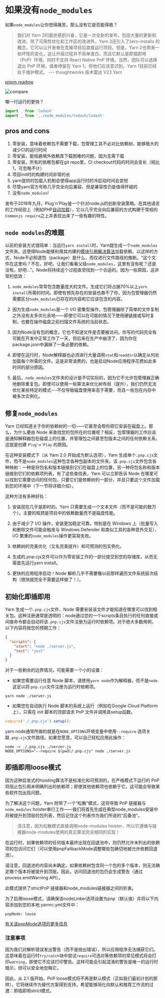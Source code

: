 # 如果没有`node_modules`

如果`node_modules`让你觉得痛苦，那么没有它是否能得救？

> 我们对 Yarn 2的面世感到兴奋，它是一次全新的发布，包括大量的更新和改进。除了可用性优化和工作区的改进外，Yarn 2还引入了zero-installs 的概念，它可以让开发者在克隆项目后直接运行项目。但是，Yarn 2也带来一些坏性的变化，这让升级过程并不简单直白。而且它默认是即插即用（PnP）环境，同时不支持 React Native PnP 环境。当然，团队可以选择退出 PnP 环境，或者停留在 Yarn 1。但他们应该意识到，Yarn 1目前已经处于维护模式。 --- thoughtworks 技术雷达 V23 Yarn

[pnpm readme](https://github.com/pnpm/pnpm)

![compare](https://camo.githubusercontent.com/83b108abddef5c40f6afc985fa8214edc92b6f2226a83d577074a720907463c8/68747470733a2f2f706e706d2e696f2f696d672f62656e63686d61726b732f616c6f7474612d66696c65732e737667)

哪一行运行的更快？

```typescript
import _ from 'lodash'
import _ from '../node_modules/lodash/lodash'
```

## pros and cons

1. 零安装，意味着依赖包不需要下载，包管理工具不必对比依赖树，能够极大的减少CI的运行时间
2. 零安装，能规避境外依赖库下载困难的问题，因为无需下载
3. 零安装，所有的依赖包都在git repo里，CI checkout代码的时间会变长（相比1，可忽略不计）
4. 项目init时的构建时间非常的长
5. yarn提供的包载入机制会使得app运行时的冷启动时间会变短
6. 尽管yarn官方号称几乎完全向后兼容，但是兼容性仍是值得怀疑的
7. 没有`node_modules`!

发布于2018年九月，Plug'n'Play是一个针对node.js的创新安装策略。在其他语言的工作经验上（例如PHP[自动加载](https://getcomposer.org/doc/04-schema.md#autoload)），它以几乎完全向后兼容的方式构建于常规的`Commonjs require`之上并表现出来了一些有趣的特性。

## `node modules`的难题

以前的安装方式很简单：当运行`yarn install`时，Yarn就生成一个`node_modules`文件夹。这使得Node能够利用其内建的[模块引用解决算法](https://nodejs.org/api/modules.html#modules_all_together)加载依赖。以这样的方式，Node不必知道包（package）是什么，而仅进行文件路径的推断。“这个文件在这里吗？不在。好吧，让我们看看父级`node_modules`，这里有没有呢？还是没有。好吧...”。Node将持续这个过程直至找到一个合适的。因为一些原因，这非常的低效：

1. `node_modules`常常包含数量庞大的文件。生成它们将占据70%以上`yarn install`所需的时间。即使有预先存在的安装也救不了你，因为包管理器仍然需要区分`node_modules`已存在的内容和它应该包含的内容。

2. 因为生成`node_modules`是一个 I/O 密集型操作，包管理器除了简单的文件复制之外没有太多优化余地——即使它可以在可能的情况下使用硬链接或写时复制，也要在操作磁盘之前扫描文件系统的当前状态。

3. 因为Node没有包的概念，它也不知道文件是否要被访问。你写的代码完全有可能在开发中正常工作了一天，但后来在生产中崩溃了，因为你在package.json中漏掉了一条必要的依赖。

4. 即使在运行时，Node解释器也必须进行大量调用`stat`和`readdir`以确定从何处加载每个所需的文件。这是非常浪费的，也是启动Node应用程序花费如此多时间的部分原因。

5. 最后，`node_modules`文件夹的设计是不切实际的，因为它不允许包管理器正确地删除重复包。即使可以使用一些算法来优化树布局（提升），我们仍然无法优化某些特定的模式---不仅导致磁盘使用率高于需要，而且一些包在内存中被多次实例化。

## 修复`node_modules`

Yarn 已经知道关于你的依赖树的一切——它甚至会帮你把它安装在磁盘上。那么，为什么要由 Node 来查找您的包所在的位置呢？相反，包管理器的工作应该是通知解释器包在磁盘上的位置，并管理包之间甚至包版本之间的任何依赖关系。这就是创建 `Plug'n'Play` 的原因。

在这种安装模式下（从 Yarn 2.0 开始成为默认选项），Yarn 生成单个`.pnp.cjs`文件，而不是`node_modules`这种包含各种包副本的文件夹。该`.pnp.cjs`文件包含各种映射：一种是将包名和版本链接到它们在磁盘上的位置，另一种将包名称和版本链接到它们的依赖项列表。有了这些查找表，Yarn 可以立即告诉 Node 在哪里可以找到它需要访问的任何包，只要它们是依赖树的一部分，并且只要这个文件加载到您的环境中（下一节将详细介绍）。

这种方法有多种好处：

1. 安装现在几乎是即时的。Yarn 只需要生成一个文本文件（而不是可能的数万个）。主要的瓶颈是项目中的依赖数量而不是磁盘性能。

2. 由于减少了 I/O 操作，安装更加稳定可靠。特别是在 Windows 上（批量写入和删除文件可能会触发与 Windows Defender 和类似工具的各种意外交互），I/O 繁重的`node_modules`操作更容易失败。

3. 依赖树的完美优化（又名完美提升）和可预测的包实例化。

4. 生成的.pnp.cjs文件可以作为零安装工作的一部分提交到您的存储库，从而无需首先运行yarn install。

5. 更快的应用程序启动！Node 解析几乎不需要像以前那样遍历文件系统层次结构（很快就完全不需要这样做了！）。

## 初始化即插即用

Yarn 生成一个`.pnp.cjs`文件，Node 需要安装该文件才能知道在哪里可以找到相关包。这种注册通常是透明的：node通过您的一个scripts条目执行的任何直接或间接命令都会自动将该`.pnp.cjs`文件注册为运行时依赖项。对于绝大多数用例，以下内容将按您的预期工作：

```json
{
  "scripts": {
    "start": "node ./server.js",
    "test": "jest"
  }
}
```

对于一些剩余的边界情况，可能需要一个小的设置：

- 如果您需要运行任意 Node 脚本，请使用`yarn node`作为解释器，而不是`node`. 这足以将.`pnp.cjs`文件注册为运行时依赖项。

```shell
yarn node ./server.js
```

- 如果您在自动执行 Node 脚本的系统上运行（例如在Google Cloud Platform上），只需在 init 脚本的顶部请求 PnP 文件并调用其setup函数。

```javascript
require('./.pnp.cjs').setup();
```

yarn node通常所做的就是在`NODE_OPTIONS`环境变量中使用`--require` 选项关联`.pnp.cjs`文件路径。如果您愿意，可以自己轻松应用此操作：

```shell
node -r ./.pnp.cjs ./server.js
NODE_OPTIONS="--require $(pwd)/.pnp.cjs" node ./server.js
```

## 即插即用loose模式

因为这种启发式的hoisting算法不是标准化和可预测的，在严格模式下运行的 PnP 将阻止包引用未明确列出的依赖项；即使其他依赖项也依赖于它。这可能会导致某些软件包出现问题。

为了解决这个问题，Yarn 附带了一个“松散”模式，这将导致 PnP 链接器与`node_modules` hoister串行工作——我们将首先生成在典型node_modules安装中将被提升到顶层的包列表，然后记住这个列表作为我们所说的“后备池”。

> 请注意，因为松散模式直接调用node-modules hoister，所以它遵循与链接器node-modules使用的真实算法完全相同的实现！

在运行时，如果依赖项的任何版本最终出现在回退池中，则仍然允许未列出的依赖项的包访问它们（可以使用pnpFallbackMode调整哪些包确切地被允许依赖回退池）。

请注意，回退池的内容尚未确定。如果依赖树包含同一个包的多个版本，则无法确定哪个版本将被提升到顶层。因此，访问回退池的包仍会生成警告（通过process.emitWarning API）。

此模式提供了strictPnP 链接器和node_modules链接器之间的折衷。

为了启用loose模式，请确保该nodeLinker选项设置为pnp（默认值）并将以下内容添加到您的本地.yarnrc.yml文件中：

```
pnpMode: loose
```

[有关该pnpMode选项的更多信息](https://yarnpkg.com/configuration/yarnrc#pnpMode)

### 注意事项

因为我们对解析错误发出警告（而不是抛出错误），所以应用程序无法捕获它们。这意味着在运行时`try/catch`块中尝试`require`可选对等依赖项的常见模式将会打印`warning`，即使它不应该打印警告。这样可能会引起混淆的警告是唯一的运行时暗示，但可以安全地忽略它。

因此，从 2.1 版开始，PnP loose模式将不再是默认模式（正如我们最初计划的那样）。它将继续作为替代方案得到支持，希望能够简化向默认和推荐工作流的过渡：即插即用strict模式。
